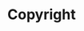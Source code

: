 ---
layout: pattern.njk
key: copyright-maps_fr
title: Copyright
parent: basics-maps_fr
image: maps/overview/copyright.webp
keywords: copyright
order: 10
availablelanguages: 
    - de
---